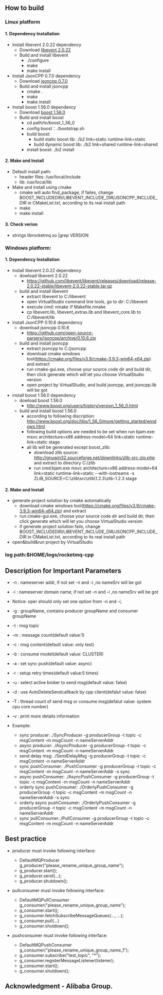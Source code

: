 ## How to build
### Linux platform
#### 1. Dependency Installation
* Install libevent 2.0.22 dependency
    - Download [libevent 2.0.22](https://github.com/libevent/libevent/releases/download/release-2.0.22-stable/libevent-2.0.22-stable.tar.gz)
    - Build and install libevent
	   - ./configure
	   - make
	   - make install 
* Install JsonCPP 0.7.0 dependency
    - Download [jsoncpp 0.7.0](https://github.com/open-source-parsers/jsoncpp/archive/0.10.6.zip)
    - Build and install jsoncpp
  	     - cmake .
  	     - make
  	     - make install
* Install boost 1.56.0 dependency
	 - Download [boost 1.56.0](http://www.boost.org/users/history/version_1_56_0.html)
	 - Build and install boost
	   - cd path/to/boost_1_56_0
	   - config boost：./bootstrap.sh
	   - build boost:     
	       - build static boost lib: ./b2 link=static runtime-link=static
	       - build dynamic boost lib: ./b2 link=shared runtime-link=shared
	   -  install boost: ./b2 install
	   
#### 2. Make and Install
* Default install path:
    - header files: /usr/local/include
    - lib: /usr/local/lib
* Make and install using cmake
    - cmake will auto find_package, if failes, change BOOST_INCLUDEDIR/LIBEVENT_INCLUDE_DIR/JSONCPP_INCLUDE_DIR in CMakeList.txt, according to its real install path
    - make
    - make install
	
#### 3. Check verion
- strings librocketmq.so |grep VERSION
	
### Windows platform:
#### 1. Dependency Installation
* Install libevent 2.0.22 dependency
    - dowload libevent 2.0.22
        - https://github.com/libevent/libevent/releases/download/release-2.0.22-stable/libevent-2.0.22-stable.tar.gz
    - build and install libevent
        - extract libevent to C:/libevent 
        - open VirtualStudio command line tools, go to dir: C:/libevent
        - execute cmd: nmake /f Makefile.nmake
        - cp libevent.lib, libevent_extras.lib and libevent_core.lib to C:/libevent/lib
* install JsonCPP 0.10.6 dependency
    - download jsoncpp 0.10.6
        - https://github.com/open-source-parsers/jsoncpp/archive/0.10.6.zip
    - build and install jsoncpp
        - extract jsoncpp to C:/jsoncpp
        - download cmake windows tool(https://cmake.org/files/v3.9/cmake-3.9.3-win64-x64.zip) and extract
        - run cmake-gui.exe, choose your source code dir and build dir, then click generate which will let you choose VirtualStudio version
        - open project by VirtualStudio, and build jsoncpp, and jsoncpp.lib will be got
* install boost 1.56.0 dependency
    - dowload boost 1.56.0
        - http://www.boost.org/users/history/version_1_56_0.html
    - build and install boost 1.56.0
        - according to following discription: http://www.boost.org/doc/libs/1_56_0/more/getting_started/windows.html
        - following build options are needed to be set when run bjam.exe: msvc architecture=x86 address-model=64 link=static runtime-link=static stage
        - all lib will be generated except boost_zlib:
            - download zlib source: http://gnuwin32.sourceforge.net/downlinks/zlib-src-zip.php and extract to directory C:/zlib
            - run cmd:bjam.exe msvc architecture=x86 address-model=64 link=static runtime-link=static --with-iostreams -s ZLIB_SOURCE=C:\zlib\src\zlib\1.2.3\zlib-1.2.3 stage

#### 2. Make and Install
* generate project solution by cmake automatically
    - download cmake windows tool(https://cmake.org/files/v3.9/cmake-3.9.3-win64-x64.zip) and extract
    - run cmake-gui.exe, choose your source code dir and build dir, then click generate which will let you choose VirtualStudio version
    - if generate project solution fails, change BOOST_INCLUDEDIR/LIBEVENT_INCLUDE_DIR/JSONCPP_INCLUDE_DIR in CMakeList.txt, according to its real install path
* open&build&run project by VirtualStudio

### log path:$HOME/logs/rocketmq-cpp

## Description for Important Parameters  
- -n	: nameserver addr, if not set -n and -i ,no nameSrv will be got
- -i	: nameserver domain name,  if not set -n and -i ,no nameSrv will be got
- Notice: oper should only set one option from -n and -i, 
- -g	: groupName, contains producer groupName and consumer groupName
- -t	: msg topic
- -m	: message count(default value:1)
- -c 	: msg content(default value: only test)
- -b	: consume model(default value: CLUSTER)
- -a	: set sync push(default value: async)
- -r	: setup retry times(default value:5 times)
- -u	: select active broker to send msg(default value: false)
- -d	: use AutoDeleteSendcallback by cpp client(defalut value: false)
- -T	: thread count of send msg or consume msg(defalut value: system cpu core number)
- -v 	: print more details information

- Example:
  - sync producer: ./SyncProducer -g producerGroup -t topic -c msgContent -m msgCount -n nameServerAddr
  - async producer: ./AsyncProducer  -g producerGroup -t topic -c msgContent -m msgCount -n nameServerAddr 
  - send delay msg: ./SendDelayMsg  -g producerGroup -t topic -c msgContent -n nameServerAddr
  - sync pushConsumer: ./PushConsumer  -g producerGroup -t topic -c msgContent -m msgCount -n nameServerAddr -s sync
  - async pushConsumer: ./AsyncPushConsumer  -g producerGroup -t topic -c msgContent -m msgCount -n nameServerAddr
  - orderly sync pushConsumer:  ./OrderlyPushConsumer -g producerGroup -t topic -c msgContent -m msgCount -n nameServerAddr -s sync
  - orderly async pushConsumer: ./OrderlyPushConsumer -g producerGroup -t topic -c msgContent -m msgCount -n nameServerAddr
  - sync pullConsumer:./PullConsumer  -g producerGroup -t topic -c msgContent -m msgCount -n nameServerAddr 

## Best practice
- producer must invoke following interface:
  - DefaultMQProducer g_producer("please_rename_unique_group_name");
  - g_producer.start();
  - g_producer.send(...);
  - g_producer.shutdown();

- pullconsumer must invoke following interface:
  - DefaultMQPullConsumer     g_consumer("please_rename_unique_group_name");
  - g_consumer.start();
  - g_consumer.fetchSubscribeMessageQueues(..., ...);
  - g_consumer.pull(...)
  - g_consumer.shutdown();

- pushconsumer must invoke following interface:
  - DefaultMQPushConsumer g_consumer("please_rename_unique_group_name_1");
  - g_consumer.subscribe("test_topic", "*");
  - g_consumer.registerMessageListener(listener);
  - g_consumer.start();
  - g_consumer.shutdown();
  
## Acknowledgment - Alibaba Group.
